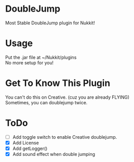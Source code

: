 # DoubleJump
Most Stable DoubleJump plugin for Nukkit!
# Usage
Put the .jar file at ~/Nukkit/plugins  
No more setup for you!
# Get To Know This Plugin
You can't do this on Creative. (cuz you are already FLYING)  
Sometimes, you can doublejump twice.
# ToDo
- [ ] Add toggle switch to enable Creative doublejump.  
- [x] Add License  
- [x] Add getLogger()
- [x] Add sound effect when double jumping
